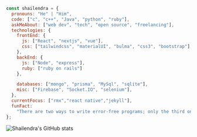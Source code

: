 
```javascript
const shailendra = {
  pronouns: "He" | "Him",
  code: ["c", "c++", "Java", "python", "ruby"],
  askMeAbout: ["web dev", "tech", "open source", "freelancing"],
  technologies: {
    frontEnd: {
      js: ["React", "nextjs", "vue"],
      css: ["tailwindcss", "materialUI", "bulma", "css3", "bootstrap"],
    },
    backEnd: {
      js: ["Node", "express"],
      ruby: ["ruby on rails"]
    },

    databases: ["mongo", "prisma", "MySql", "sqlite"],
    misc: ["Firebase", "Socket.IO", "selenium"],
  },
  currentFocus: ["rmx","react native","jekyll"],
  funFact:
    "There are two ways to write error-free programs; only the third one works",
};
```
![Shailendra's GitHub stats](https://github-readme-stats.vercel.app/api?username=shailendra1703&show_icons=true&theme=tokyonight&count_private=true&border_color)
